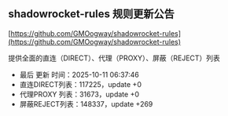 ## shadowrocket-rules 规则更新公告

[https://github.com/GMOogway/shadowrocket-rules](https://github.com/GMOogway/shadowrocket-rules)

提供全面的直连（DIRECT）、代理（PROXY）、屏蔽（REJECT）列表
- 最后 更新 时间：2025-10-11 06:37:46
- 直连DIRECT列表：117225，update +0
- 代理PROXY 列表：31673，update +0
- 屏蔽REJECT列表：148337，update +269